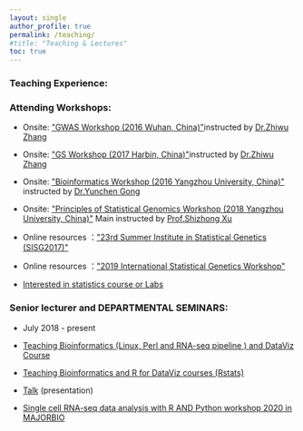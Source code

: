 ```yaml
---
layout: single
author_profile: true
permalink: /teaching/
#title: "Teaching & Lectures"
toc: true
---
```

###  Teaching Experience: 



### Attending Workshops:

- Onsite: ["GWAS Workshop (2016 Wuhan, China)"](http://zzlab.net/GWAS2016WUHAN/)instructed by [Dr.Zhiwu Zhang](http://www.zzlab.net/ZhiwuZhang/index.html)

- Onsite: ["GS Workshop (2017 Harbin, China)"](http://zzlab.net/GS2016Harbin/)instructed by [Dr.Zhiwu Zhang](http://www.zzlab.net/ZhiwuZhang/index.html)

- Onsite: ["Bioinformatics Workshop (2016 Yangzhou University, China)"](http://www.yzu.edu.cn/art/2016/12/12/art_37748_540042.html) instructed by [Dr.Yunchen Gong](http://www.cagef.utoronto.ca/people/)

- Onsite: ["Principles of Statistical Genomics Workshop (2018 Yangzhou University, China)"](https://mp.weixin.qq.com/s?__biz=MzUyNzc2MzY5Mw==&mid=2247483663&idx=1&sn=690c9fc4247832f2a7d81a371b6645b0&chksm=fa7bd08dcd0c599b2b0c9c1fef81c347be5207656c2d6329a5a868b5a826ede9a282eda470db&mpshare=1&scene=23&srcid=0409WTKdLix6resSnoctRm1X#rd) Main instructed by [Prof.Shizhong Xu](https://www.researchgate.net/profile/Shizhong_Xu2)

- Online resources ：["23rd Summer Institute in Statistical Genetics (SISG2017)"](http://cnsgenomics.com/sisg/modules.html)

- Online resources ：["2019 International Statistical Genetics Workshop"](https://www.colorado.edu/ibg/international-workshop/2019-international-statistical-genetics-workshop/2019-workshop-file)

- [Interested in statistics course or Labs](http://mengluonet.com/blog/2018/04/06/interested-in-statistics-course-or-Lab)

### Senior lecturer and DEPARTMENTAL SEMINARS: 

- July 2018 - present

- [Teaching Bioinformatics (Linux, Perl and RNA-seq pipeline ) and DataViz Course](https://czheluo.github.io/Teach-Bioinformatics-R-dataviz/)

- [Teaching Bioinformatics and R for DataViz courses (Rstats)](https://czheluo.github.io/Teach-Bioinformatics-R-dataviz/)

- [Talk](https://speakerdeck.com/loyzhe) (presentation)

- [Single cell RNA-seq data analysis with R AND Python workshop 2020 in MAJORBIO](https://github.com/czheluo/scRNAseq-workshop)

